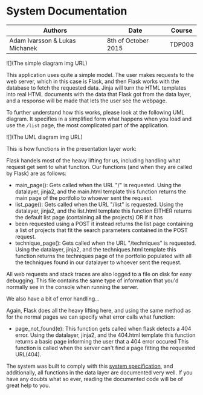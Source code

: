 # System Documentation

| Authors | Date | Course |
| ------- | ---- | ------ |
| Adam Ivarsson & Lukas Michanek | 8th of October 2015 | TDP003 |

![](The simple diagram img URL)

This application uses quite a simple model. The user makes requests to the web server, which in this case is Flask, and then Flask works with the database to fetch the requested data. Jinja will turn the HTML templates into real HTML documents with the data that Flask got from the data layer, and a response will be made that lets the user see the webpage.

To further understand how this works, please look at the following UML diagram. It specifies in a simplified form what happens when you load and use the `/list` page, the most complicated part of the application.

![](The UML diagram img URL)

This is how functions in the presentation layer work:

Flask handels most of the heavy lifting for us, including handling what request get sent to what function. Our functions (and when they are called by Flask) are as follows:
* main_page(): Gets called when the URL "/" is requested. Using the datalayer, jinja2, and the main.html template this function returns the main page of the portfolio to whoever sent the request.
* list_page(): Gets called when the URL "/list" is requested. Using the datalayer, jinja2, and the list.html template this function EITHER returns the default list page (containing all the projects) OR if it has 
* been requested using a POST it instead returns the list page containing a list of projects that fit the search parameters contained in the POST request.
* technique_page(): Gets called when the  URL "/techniques" is requested. Using the datalayer, jinja2, and the techniques.html template this function returns the techniques page of the portfolio populated with all the techniques found in our datalayer to whoever sent the request.

All web requests and stack traces are also logged to a file on disk for easy debugging. This file contains the same type of information that you'd normally see in the console when running the server.

We also have a bit of error handling...

Again, Flask does all the heavy lifting here, and using the same method as for the normal pages we can specify what error calls what function:
* page_not_found(e): This function gets called when flask detects a 404 error. Using the datalayer, jinja2, and the 404.html template this function returns a basic page informing the user that a 404 error occured This function is called when the server can't find a page fitting the requested URL(404).

The system was built to comply with this [system specification](), and additionally, all functions in the data layer are documented very well. If you have any doubts what so ever, reading the documented code will be of great help to you.
